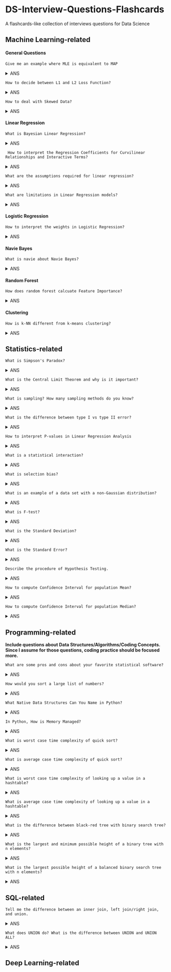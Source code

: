 # DS-Interview-Questions-Flashcards
A flashcards-like collection of interviews questions for Data Science


## Machine Learning-related


#### General Questions



	Give me an example where MLE is equivalent to MAP

 
 <details>
<summary>ANS</summary>
<div>
 When using uniform prior, we assign equal weights everywhere, on all possible values of the $\theta$. The implication is that the likelihood equivalently weighted by some constants. Being constant, we could be ignored from our MAP equation, as it will not contribute to the maximization.

  See details [here](https://wiseodd.github.io/techblog/2017/01/01/mle-vs-map/)
</div>
</details>


	How to decide between L1 and L2 Loss Function?
	
 <details>
<summary>ANS</summary>
<div>
 Generally, L2 Loss Function is preferred in most of the cases. But when the outliers are present in the dataset, then the L2 Loss Function does not perform well. The reason behind this bad performance is that if the dataset is having outliers, then because of the consideration of the squared differences, it leads to the much larger error. Hence, L2 Loss Function is not useful here. Prefer L1 Loss Function as it is not affected by the outliers or remove the outliers and then use L2 Loss Function.

  See details [here](https://afteracademy.com/blog/what-are-l1-and-l2-loss-functions)
</div>
</details>


	How to deal with Skewed Data?
	
 <details>
<summary>ANS</summary>
<div>
 - Log-transformation
 - Boxcox-transformation
  See details [here](https://becominghuman.ai/how-to-deal-with-skewed-dataset-in-machine-learning-afd2928011cc)
</div>
</details>

#### Linear Regression

	What is Bayesian Linear Regression?
 <details>
<summary>ANS</summary>
<div>
  The response variable generated from a normal (Gaussian) Distribution characterized by a mean and variance. The mean for linear regression is the transpose of the weight matrix multiplied by the predictor matrix. The variance is the square of the standard deviation σ (multiplied by the Identity matrix because this is a multi-dimensional formulation of the model).

 The aim of Bayesian Linear Regression is not to find the single “best” value of the model parameters, but rather to determine the posterior distribution for the model parameters. 
 
  See details [here](https://blog.minitab.com/blog/adventures-in-statistics-2/how-to-interpret-regression-analysis-results-p-values-and-coefficients)
</div>
</details>

	 How to interpret the Regression Coefficients for Curvilinear Relationships and Interactive Terms?
 <details>
<summary>ANS</summary>
<div>
  Interaction terms indicate that the effect of one predictor depends on the value of another predictor. 
 
  See details [here](https://towardsdatascience.com/introduction-to-bayesian-linear-regression-e66e60791ea7)
</div>
</details>

	What are the assumptions required for linear regression?
 <details>
<summary>ANS</summary>
<div>

 1. There is a linear relationship between the dependent variables and the regressors, meaning the model you are creating actually fits the data
 
 2. The errors or residuals of the data are normally distributed and independent from each other
 
 3. There is minimal multicollinearity between explanatory variables
 
 4. Homoscedasticity. This means the variance around the regression line is the same for all values of the predictor variable.
 
  See details [here](https://www.springboard.com/blog/data-science-interview-questions/)
</div>
</details>

	What are limitations in Linear Regression models?
 <details>
<summary>ANS</summary>
<div>

 1. Linear regression models are sensitive to outliers
 
 2. Overfitting - It is easy to overfit your model such that your regression begins to model the random error (noise) in the data, rather than just the relationship between the variables. This most commonly arises when you have too many parameters compared to the number of samples
 
 3. Linear regressions are meant to describe linear relationships between variables. So, if there is a nonlinear relationship, then you will have a bad model. However, you can sometimes compensate for this by transforming some of the parameters with a log, square root, etc. transformation.
 
 4. The data may not fit the model due to violation of assumptions. The other answers deal with this and there is lots of material in textbooks and online about this, so, I won’t say more about it.
 
  See details [here](https://www.quora.com/What-are-the-limitations-of-linear-regression-modeling-in-data-analysis)
</div>
</details>
	
#### Logistic Regression

	How to interpret the weights in Logistic Regression?
 <details>
<summary>ANS</summary>
<div>

   - For intercept $\beta_0$, it just denotes that when all numerical features and categorical features are zero, the estimated odds (probability of event divided by probability of no event) are $\exp(\beta_0)$
   
   - For numerical features, If you increase the value of feature $x_j$  by one unit, the estimated odds change by a factor of  $\exp(\beta_j)$
   
   - For binary categorical features: one of the two values of the feature is the reference category. Changing the feature $x_j$ from the reference category to the other category changes the estimated odds by $\exp(\beta_j)$
   
   - Categorical feature with more than two categories: One solution to deal with multiple categories is one-hot-encoding, meaning that each category has its own column. You only need L-1 columns for a categorical feature with L categories, otherwise it is over-parameterized. The L-th category is then the reference category. You can use any other encoding that can be used in linear regression. The interpretation for each category then is equivalent to the interpretation of binary features.
   
   See details [here](https://christophm.github.io/interpretable-ml-book/logistic.html)
</div>
</details>

#### Navie Bayes

	What is navie about Navie Bayes?

<details>
<summary>ANS</summary>
<div>
 Its core assumption of conditional independence (i.e. all input features are independent from one another) rarely holds true in the real world

  See details [here](https://elitedatascience.com/machine-learning-algorithms)
</div>
</details>


#### Random Forest

	How does random forest calcuate Feature Importance?
<details>
<summary>ANS</summary>
<div>
 By the decrease in node impurity weighted by the probability of reaching that node. The node probability can be calculated by the number of samples reaches that node divided by total number of samples.

  See details [here](https://towardsdatascience.com/the-mathematics-of-decision-trees-random-forest-and-feature-importance-in-scikit-learn-and-spark-f2861df67e3)
</div>
</details>

#### Clustering

	How is k-NN different from k-means clustering?
<details>
<summary>ANS</summary>
<div>
 k-NN, or k-nearest neighbors is a classification algorithm, where the k is an integer describing the number of neighboring data points that influence the classification of a given observation. K-means is a clustering algorithm, where the k is an integer describing the number of clusters to be created from the given data.

  See details [here](https://www.springboard.com/blog/data-science-interview-questions/)
</div>
</details>

 

## Statistics-related


	What is Simpson's Paradox?
<details>
<summary>ANS</summary>
<div>
 Simpson's paradox occurs when groups of data show one particular trend, but this trend is reversed when the groups are combined together. Understanding and identifying this paradox is important for correctly interpreting data.

  See details [here](https://brilliant.org/wiki/simpsons-paradox/)
</div>
</details>

	What is the Central Limit Theorem and why is it important?
<details>
<summary>ANS</summary>
<div>
 Suppose that we are interested in estimating the average height among all people. Collecting data for every person in the world is impossible. While we can’t obtain a height measurement from everyone in the population, we can still sample some people. The question now becomes, what can we say about the average height of the entire population given a single sample. The Central Limit Theorem addresses this question exactly.
 
 Formally, it states that if we sample from a population using a sufficiently large sample size, the mean of the samples (also known as the sample population) will be normally distributed (assuming true random sampling). What’s especially important is that this will be true regardless of the distribution of the original population.

  See details [here](https://spin.atomicobject.com/2015/02/12/central-limit-theorem-intro/)
</div>
</details>	

	What is sampling? How many sampling methods do you know?
<details>
<summary>ANS</summary>
<div>
 Sampling is a statistical analysis technique used to select, manipulate and analyze a *representative* subset of points to identify trends and patterns in the larger data set being examined.
 
 * Sampling based on *Probability*:
 	* Simple random sampling: Software is used to randomly select subjects from the whole population
 	
 	* Stratified sampling: Subsets of the data sets or population are created based on a common factor, and samples are randomly collected from each subgroup
 	
 	* Cluster sampling: The larger data set is divided into subsets (clusters) based on a defined factor, then a random sampling of clusters is analyzed
 	
 	* Multistage sampling: A more complicated form of cluster sampling, this method also involves dividing the larger population into a number of clusters. Second-stage clusters are then broken out based on a secondary factor, and those clusters are then sampled and analyzed. This staging could continue as multiple subsets are identified, clustered and analyzed
 	
 	* Systematic sampling: A sample is created by setting an interval at which to extract data from the larger population -- for example, selecting every 10th row in a spreadsheet of 200 items to create a sample size of 20 rows to analyze
 	
 * Sampling based *Non-Probability*:
 	
 	* Convenience sampling: Data is collected from an easily accessible and available group
 	
 	* Consecutive sampling: Data is collected from every subject that meets the criteria until the predetermined sample size is met

 	* Purposive or judgmental sampling: The researcher selects the data to sample based on predefined criteria

 	* Quota sampling: The researcher ensures equal representation within the sample for all subgroups in the data set or population

  See details [here](https://searchbusinessanalytics.techtarget.com/definition/data-sampling)
</div>
</details>	

	What is the difference between type I vs type II error?
<details>
<summary>ANS</summary>
<div>
 A type I error (FP) occurs when the null hypothesis is true, but is rejected. Let me say it again, a type I error occurs when the null hypothesis is actually true, but was rejected as false by the testing. 
 
 A type II (FN) error occurs when the null hypothesis is false, but erroneously fails to be rejected. Let me say this again, a type II error occurs when the null hypothesis is actually false, but was accepted as true by the testing.

  See details [here](https://www.datasciencecentral.com/profiles/blogs/understanding-type-i-and-type-ii-errors)
</div>
</details>

	How to interpret P-values in Linear Regression Analysis
<details>
<summary>ANS</summary>
<div>
 The p-value for each term tests the null hypothesis that the coefficient is equal to zero (no effect). A low p-value (< 0.05) indicates that you can reject the null hypothesis. In other words, a predictor that has a low p-value is likely to be a meaningful addition to your model because changes in the predictor's value are related to changes in the response variable. Conversely, a larger (insignificant) p-value suggests that changes in the predictor are not associated with changes in the response.

  See details [here](https://blog.minitab.com/blog/adventures-in-statistics-2/how-to-interpret-regression-analysis-results-p-values-and-coefficients)
</div>
</details>

	What is a statistical interaction?
	
<details>
<summary>ANS</summary>
<div>
 Basically, an interaction is when the effect of one factor (input variable) on the dependent variable (output variable) differs among levels of another  factor.

  See details [here](http://icbseverywhere.com/blog/mini-lessons-tutorials-and-support-pages/statistical-interactions/)
</div>
</details>

	What is selection bias?
<details>
<summary>ANS</summary>
<div>
 Selection (or “sampling”) bias occurs in an “active,” sense when the sample data that is gathered and prepared for modeling has characteristics that are not representative of the true, future population of cases the model will see. That is, active selection bias occurs when a subset of the data are systematically (i.e., non-randomly) excluded from analysis.

  See details [here](https://www.elderresearch.com/blog/selection-bias-in-analytics)
</div>
</details>

	What is an example of a data set with a non-Gaussian distribution?
<details>
<summary>ANS</summary>
<div>
 The Gaussian distribution is part of the Exponential family of distributions, but there are a lot more of them, with the same sort of ease of use, in many cases, and if the person doing the machine learning has a solid grounding in statistics, they can be utilized where appropriate. 
 
 In a Poisson or Bernoulli process, the statistic that gives the time to the next event is not normal, but the data collected in such processes is the number of events per time unit, and for large 𝑛, that's approximately normal.

  See details [here](https://www.quora.com/Most-machine-learning-datasets-are-in-Gaussian-distribution-Where-can-we-find-the-dataset-which-follows-Bernoulli-Poisson-gamma-beta-etc-distribution)
</div>
</details>

	What is F-test?
<details>
<summary>ANS</summary>
<div>
 The F-test can be used in regression analysis to determine whether a complex model is better than a simpler version of the same model in explaining the variance in the dependent variable.
 
 The test statistic of the F-test is a random variable whose Probability Density Function is the F-distribution under the assumption that the null hypothesis is true.
 
 The testing procedure for the F-test for regression is identical in its structure to that of other parametric tests of significance such as the t-test.

  See details [here](https://towardsdatascience.com/fisher-test-for-regression-analysis-1e1687867259)
</div>
</details>

	What is the Standard Deviation?

 
 <details>
<summary>ANS</summary>
<div>
  The standard deviation is a statistic that measures the dispersion of a dataset relative to its mean and is calculated as the square root of the variance. It is calculated as the square root of variance by determining the variation between each data point relative to the mean. If the data points are further from the mean, there is a higher deviation within the data set; thus, the more spread out the data, the higher the standard deviation.

  See details [here](https://www.investopedia.com/terms/s/standarddeviation.asp)
</div>
</details>

	What is the Standard Error?

 
 <details>
<summary>ANS</summary>
<div>
  The standard error (SE) of a statistic is the approximate standard deviation of a statistical sample population. The standard error is a statistical term that measures the accuracy with which a sample distribution represents a population by using standard deviation. In statistics, a sample mean deviates from the actual mean of a population—this deviation is the standard error of the mean.

  See details [here](https://www.investopedia.com/terms/s/standard-error.asp)
</div>
</details>


	Describe the procedure of Hypothesis Testing.
	
 <details>
<summary>ANS</summary>
<div>

  1. Determine the null hypothesis and alternative hypothesis
  2. Verifiy data condition
  3. Assume that the null hypothesis is true, calculate the p-value
  4. Decide whether or not the result is statistically significant
  5. Report the conclusion 

  See details [here](https://docs.google.com/document/d/1dw07lpLci5yKaV8ZJIDL6C46eaTE1OW_YNeHbXh-KN0/edit)
</div>
</details>


	How to compute Confidence Interval for population Mean?
	
 <details>
<summary>ANS</summary>
<div>

  See details [here](https://www.statisticshowto.datasciencecentral.com/probability-and-statistics/confidence-interval/#CIZ2)
</div>
</details>


	How to compute Confidence Interval for population Median?
	
 <details>
<summary>ANS</summary>
<div>

  A general probability solution and an interesting bootstrap solution see below.

  See details [here](https://online.stat.psu.edu/stat414/node/316/) and [here](https://ocw.mit.edu/courses/mathematics/18-05-introduction-to-probability-and-statistics-spring-2014/readings/MIT18_05S14_Reading24.pdf)
</div>
</details>
	
## Programming-related

**Include questions about Data Structures/Algorithms/Coding Concepts. Since I assume for those questions, coding practice should be focused more.**

	What are some pros and cons about your favorite statistical software?
<details>
<summary>ANS</summary>
<div>
 For Python and R:
 
 * Pros:
 
 	* A large number of repositories in GitHub

 	* Packages for Data Science

 * Cons:

 	* Python doesn't have good documentation

 	* R is an erratic tool for machine learning projects

 	* R is a slow programming language

  See more details [here](https://bbvaopen4u.com/en/actualidad/pros-and-cons-python-and-r-data-science) and [here](https://it.unt.edu/rss-pros-and-cons-software-packages)
</div>
</details>

	How would you sort a large list of numbers?
<details>
<summary>ANS</summary>
<div>

  See details [here](https://en.wikipedia.org/wiki/Sorting_algorithm)
</div>
</details>

	What Native Data Structures Can You Name in Python?
<details>
<summary>ANS</summary>
<div>
 List, Dictionary, Set, String, Tuple
 
  See details [here](https://www.springboard.com/blog/python-interview-questions/)
</div>
</details>

	In Python, How is Memory Managed?
<details>
<summary>ANS</summary>
<div>
 In Python, memory is managed in a private heap space. This means that all the objects and data structures will be located in a private heap. However, the programmer won’t be allowed to access this heap. Instead, the Python interpreter will handle it. At the same time, the core API will enable access to some Python tools for the programmer to start coding.  
 
 See details [here](https://www.springboard.com/blog/python-interview-questions/)
</div>
</details>	

	What is worst case time complexity of quick sort?

<details>
<summary>ANS</summary>
<div>
 O(n^2)
</div>
</details>

	
	What is average case time complexity of quick sort?

<details>
<summary>ANS</summary>
<div>
 O(n\log{n})
</div>
</details>	
	
	
	What is worst case time complexity of looking up a value in a hashtable?
	
<details>
<summary>ANS</summary>
<div>
 O(n)
</div>
</details>	
	
	
	What is average case time complexity of looking up a value in a hashtable?

<details>
<summary>ANS</summary>
<div>
 O(1) if the number of entris is no more than the number of buckets
</div>
</details>	
	
	What is the difference between black-red tree with binary search tree?

<details>
<summary>ANS</summary>
<div>
 A red-black tree is a self-balancing tree, while a binary search tree is not. So a binary search tree is able to form long chains of nodes that can cause searches to take linear time, but a red-black tree guarantees (because it is self-balancing) a search operation takes logarithmic time.
 
 See details [here](https://www.quora.com/Difference-between-binary-search-tree-and-red-black-tree)
</div>
</details>		
	
	What is the largest and minimum possible height of a binary tree with n elements?
<details>
<summary>ANS</summary>
<div>
 n - 1 and O(\log(2n))
 See details [here](https://www.geeksforgeeks.org/relationship-number-nodes-height-binary-tree/)
</div>
</details>			
	
	What is the largest possible height of a balanced binary search tree with n elements?

<details>
<summary>ANS</summary>
<div>
O(\log{n})
</div>
</details>		

## SQL-related

	Tell me the difference between an inner join, left join/right join, and union.
<details>
<summary>ANS</summary>
<div>
 In a Venn diagram the inner join is when both tables have a match, a left join is when there is a match in the left table and the right table is null, a right join is the opposite of a left join, and a full join is all of the data combined. 
 
 See details [here](https://www.springboard.com/blog/joining-data-tables/)
</div>
</details>	

	What does UNION do? What is the difference between UNION and UNION ALL?
<details>
<summary>ANS</summary>
<div>
 UNION removes duplicate records (where all columns in the results are the same), UNION ALL does not.
 
 See details [here](https://stackoverflow.com/questions/49925/what-is-the-difference-between-union-and-union-all)
</div>
</details>	



## Deep Learning-related 
